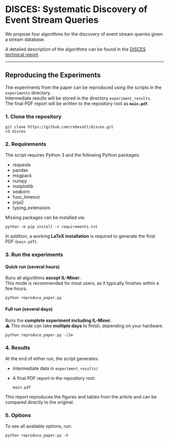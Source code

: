 # DISCES: Systematic Discovery of Event Stream Queries

We propose four algorithms for the discovery of event stream queries given a stream database.

A detailed description of the algorithms can be found in the [DISCES technical report](./disces_technical%20report.pdf).

---

## Reproducing the Experiments

The experiments from the paper can be reproduced using the scripts in the `experiments` directory.  
Intermediate results will be stored in the directory `experiment_results`.  
The final PDF report will be written to the repository root as **`main.pdf`**.

### 1. Clone the repository
```
git clone https://github.com/rebesatt/disces.git
cd disces
```

### 2. Requirements

The script requires Python 3 and the following Python packages:

- requests  
- pandas  
- msgpack  
- numpy  
- matplotlib  
- seaborn  
- func_timeout  
- jinja2  
- typing_extensions  

Missing packages can be installed via:
```
python -m pip install -r requirements.txt
```

In addition, a working **LaTeX installation** is required to generate the final PDF (`main.pdf`).

### 3. Run the experiments

#### Quick run (several hours)
Runs all algorithms **except IL-Miner**.  
This mode is recommended for most users, as it typically finishes within a few hours.
```
python reproduce_paper.py
```

#### Full run (several days)
Runs the **complete experiment including IL-Miner**.  
⚠️ This mode can take **multiple days** to finish, depending on your hardware.
```
python reproduce_paper.py -ilm
```

### 4. Results

At the end of either run, the script generates:

- Intermediate data in `experiment_results/`  
- A final PDF report in the repository root:

  ```
  main.pdf
  ```

This report reproduces the figures and tables from the article and can be compared directly to the original.

### 5. Options

To see all available options, run:
```
python reproduce_paper.py -h
```